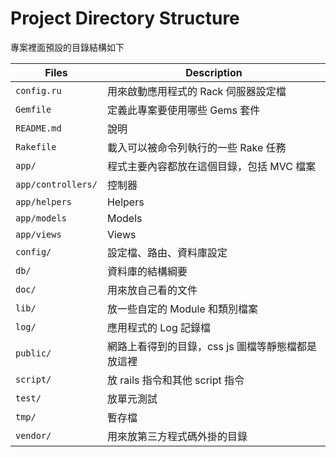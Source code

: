 # Project Directory Structure

專案裡面預設的目錄結構如下

| Files | Description |
| ----- | ----------- |
| `config.ru` | 用來啟動應用程式的 Rack 伺服器設定檔 |
| `Gemfile` | 定義此專案要使用哪些 Gems 套件 |
| `README.md` | 說明 |
| `Rakefile` | 載入可以被命令列執行的一些 Rake 任務 |
| `app/` | 程式主要內容都放在這個目錄，包括 MVC 檔案 |
| `app/controllers/` | 控制器 |
| `app/helpers` | Helpers |
| `app/models` | Models |
| `app/views` | Views |
| `config/` | 設定檔、路由、資料庫設定 |
| `db/` | 資料庫的結構綱要 |
| `doc/` | 用來放自己看的文件 |
| `lib/` | 放一些自定的 Module 和類別檔案 |
| `log/` | 應用程式的 Log 記錄檔 |
| `public/` | 網路上看得到的目錄，css js 圖檔等靜態檔都是放這裡 |
| `script/` | 放 rails 指令和其他 script 指令 |
| `test/` | 放單元測試 |
| `tmp/` | 暫存檔 |
| `vendor/` | 用來放第三方程式碼外掛的目錄 |
